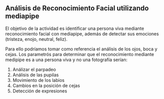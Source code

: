 ## Análisis de Reconocimiento Facial utilizando mediapipe

El objetivo de la actividad es identificar una persona viva mediante reconocimiento facial con mediapipe, además de detectar sus emociones (tristeza, enojo, neutral, feliz).

Para ello podríamos tomar como referencia el análisis de los ojos, boca y cejas. Los parametrós para determinar que el reconocimiento mediante medipipe es a una persona viva y no una fotografía serían:

1. Análizar el parpadeo
2. Análisis de las pupilas
3. Movimiento de los labios
4. Cambios en la posición de cejas
5. Detección de expresiones